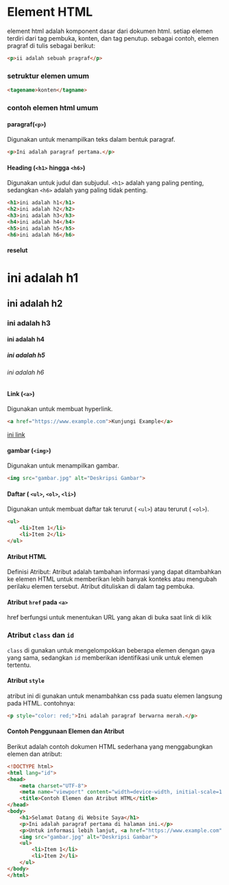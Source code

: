# Element HTML
element html adalah komponent dasar dari dokumen html. setiap elemen terdiri dari tag pembuka, konten, dan tag penutup. sebagai contoh, elemen pragraf di tulis sebagai berikut:

```html
<p>ii adalah sebuah pragraf</p>
```
### setruktur elemen umum
```html
<tagename>konten</tagname>
```
### contoh elemen html umum

#### paragraf(`<p>`)
Digunakan untuk menampilkan teks dalam bentuk paragraf.
```html
<p>Ini adalah paragraf pertama.</p>
```
#### Heading (`<h1>` hingga `<h6>`)
Digunakan untuk judul dan subjudul. `<h1>` adalah yang paling penting, sedangkan `<h6>` adalah yang paling tidak penting.
```html
<h1>ini adalah h1</h1>
<h2>ini adalah h2</h2>
<h3>ini adalah h3</h3>
<h4>ini adalah h4</h4>
<h5>ini adalah h5</h5>
<h6>ini adalah h6</h6>

```
#### reselut
<h1>ini adalah h1</h1>
<h2>ini adalah h2</h2>
<h3>ini adalah h3</h3>
<h4>ini adalah h4</h4>
<h5>ini adalah h5</h5>
<h6>ini adalah h6</h6>

#### Link (`<a>`)
Digunakan untuk membuat hyperlink.
```html
<a href="https://www.example.com">Kunjungi Example</a>
```
<a href="https://www.example.com">ini link</a>

#### gambar (`<img>`)
Digunakan untuk menampilkan gambar.
```html
<img src="gambar.jpg" alt="Deskripsi Gambar">
```
#### Daftar ( `<ul>`, `<ol>`, `<li>`)

Digunakan untuk membuat daftar tak terurut ( `<ul>`) atau terurut ( `<ol>`).

```html
<ul>
    <li>Item 1</li>
    <li>Item 2</li>
</ul>
```
#### Atribut HTML

Definisi Atribut: Atribut adalah tambahan informasi yang dapat ditambahkan ke elemen HTML untuk memberikan lebih banyak konteks atau mengubah perilaku elemen tersebut. Atribut dituliskan di dalam tag pembuka.

#### Atribut `href` pada `<a>`

href berfungsi untuk menentukan URL yang  akan di buka saat link di klik

### Atribut `class` dan `id`

`class` di gunakan untuk mengelompokkan beberapa elemen dengan gaya yang sama, sedangkan `id` memberikan identifikasi unik untuk elemen tertentu.

#### Atribut `style`
atribut ini di gunakan untuk menambahkan css pada suatu elemen langsung pada HTML. contohnya:
```html
<p style="color: red;">Ini adalah paragraf berwarna merah.</p>
```

#### Contoh Penggunaan Elemen dan Atribut
Berikut adalah contoh dokumen HTML sederhana yang menggabungkan elemen dan atribut:
```html
<!DOCTYPE html>
<html lang="id">
<head>
    <meta charset="UTF-8">
    <meta name="viewport" content="width=device-width, initial-scale=1.0">
    <title>Contoh Elemen dan Atribut HTML</title>
</head>
<body>
    <h1>Selamat Datang di Website Saya</h1>
    <p>Ini adalah paragraf pertama di halaman ini.</p>
    <p>Untuk informasi lebih lanjut, <a href="https://www.example.com" target="_blank">klik di sini</a>.</p>
    <img src="gambar.jpg" alt="Deskripsi Gambar">
    <ul>
        <li>Item 1</li>
        <li>Item 2</li>
    </ul>
</body>
</html>
```
